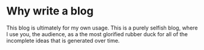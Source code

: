 # Why write a blog
This blog is ultimately for my own usage. This is a purely selfish blog, where I 
use you, the audience, as a the most glorified rubber duck for all of the incomplete
ideas that is generated over time. 
